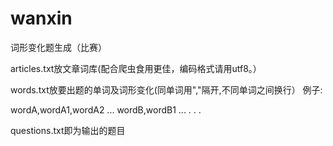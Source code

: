 # wanxin
词形变化题生成（比赛）

articles.txt放文章词库(配合爬虫食用更佳，编码格式请用utf8。）

words.txt放要出题的单词及词形变化(同单词用","隔开,不同单词之间换行）
例子:

wordA,wordA1,wordA2 ...
wordB,wordB1 ...
.
.
.

questions.txt即为输出的题目
